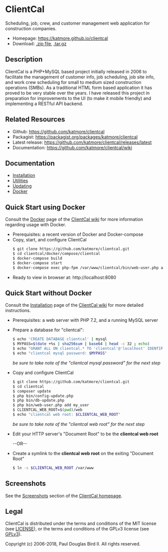 # ClientCal
Scheduling, job, crew, and customer management web application for construction companies.
 * Homepage: https://katmore.github.io/clientcal
 * Download: [.zip file](https://github.com/katmore/clientcal/zipball/latest-release), [.tar.gz](https://github.com/katmore/clientcal/tarball/latest-release)

## Description
ClientCal is a PHP+MySQL based project initially released in 2006 to facilitate the management of customer info, job scheduling, job site info, and work crew scheduling for small to medium sized construction operations (SMBs). As a traditional HTML form based application it has proved to be very stable over the years. I have released this project in preparation for improvements to the UI (to make it mobile friendly) and implementing a RESTful API backend.

## Related Resources
 * Github: https://github.com/katmore/clientcal
 * Packagist: https://packagist.org/packages/katmore/clientcal
 * Latest release: https://github.com/katmore/clientcal/releases/latest
 * Documentation: https://github.com/katmore/clientcal/wiki

## Documentation
 * [Installation](https://github.com/katmore/clientcal/wiki/Installation)
 * [Utilities](https://github.com/katmore/clientcal/wiki/Utilities)
 * [Updating](https://github.com/katmore/clientcal/wiki/Updating)
 * [Docker](https://github.com/katmore/clientcal/wiki/Docker)
 
## Quick Start using Docker
Consult the [Docker](https://github.com/katmore/clientcal/wiki/Docker) page of the [ClientCal wiki](https://github.com/katmore/clientcal/wiki) for more information regarding usage with Docker.

 * Prerequisites: a recent version of Docker and Docker-compose
 * Copy, start, and configure ClientCal
    ```sh
    $ git clone https://github.com/katmore/clientcal.git 
    $ cd clientcal/docker/compose/clientcal
    $ docker-compose build
    $ docker-compose start
    $ docker-compose exec php-fpm /var/www/clientcal/bin/web-user.php add
    ```
 * Ready to view in browser at: http://localhost:8080
 
## Quick Start without Docker
Consult the [Installation](https://github.com/katmore/clientcal/wiki/Installation) page of the [ClientCal wiki](https://github.com/katmore/clientcal/wiki) for more detailed instructions.

 * Prerequisites: a web server with PHP 7.2, and a running MySQL server
 * Prepare a database for "clientcal":
   ```sh
   $ echo 'CREATE DATABASE clientcal' | mysql
   $ MYPASS=$(date +%s | sha256sum | base64 | head -c 32 ; echo)
   $ echo "GRANT ALL ON clientcal.* TO 'clientcal'@'localhost' IDENTIFIED BY '$MYPASS'" | mysql
   $ echo "clientcal mysql password: $MYPASS"
   ```
     *be sure to take note of the "clientcal mysql password" for the next step*
     
* Copy and configure ClientCal
  ```sh
  $ git clone https://github.com/katmore/clientcal.git 
  $ cd clientcal
  $ composer update
  $ php bin/config-update.php
  $ php bin/db-update.php
  $ php bin/web-user.php add my_user
  $ CLIENTCAL_WEB_ROOT=$(pwd)/web
  $ echo "clientcal web root: $CLIENTCAL_WEB_ROOT"
  ```
     *be sure to take note of the "clientcal web root" for the next step*
  
 * Edit your HTTP server's "Document Root" to be the **clientcal web root**
 
    --OR--
    
 * Create a symlink to the **clientcal web root** on the exiting "Document Root" 
   ```sh
   $ ln -s $CLIENTCAL_WEB_ROOT /var/www
   ```

## Screenshots
See the [Screenshots](https://katmore.github.io/clientcal/#screenshots) section of the [ClientCal homepage](https://katmore.github.io/clientcal/#screenshots).

## Legal
ClientCal is distributed under the terms and conditions of the MIT license (see [LICENSE](/LICENSE)), or the terms and conditions of the GPLv3 license (see [GPLv3](/GPLv3)).

Copyright (c) 2006-2018, Paul Douglas Bird II.
All rights reserved.
